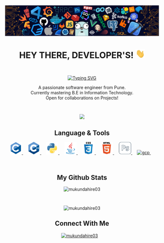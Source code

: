 <p align="center"> <img src="https://github.com/bhaumikmaan/bhaumikmaan/blob/main/banner.png" /> </p>
<h1 align="center">HEY THERE, DEVELOPER'S! <img src="https://github.com/ABSphreak/ABSphreak/blob/master/gifs/Hi.gif" width="30px"height="30px"></h1>

<div align="center">  <span>‎‎‎‎‎‎‎‎‎‎‎‎‎‎‎‎‎‎‎‎‎</span>

[![Typing SVG](https://readme-typing-svg.herokuapp.com?color=%bfff&size=26&font=Times+New+Roman&center=true&lines=Hey!+This+is+Mukund+Ahire;I'm+a+Competitive+Programmer;An+Open+Source+Enthusiast)](https://git.io/typing-svg)
</div> 
<p align="center">
A passionate software engineer from Pune.<br>
Currently mastering B.E in Information Technology. <br> 
Open for collaborations on Projects!
</p><br>

<p align="center"> 
  <img src="https://profile-counter.glitch.me/mukundahire03/count.svg" />
</p>


<h2 align="center"> Language & Tools </h2>

<p align="center"> 
<a href="https://www.cprogramming.com/" target="_blank" rel="noreferrer"> <img src="https://raw.githubusercontent.com/devicons/devicon/master/icons/c/c-original.svg" alt="c" width="40" height="40"/> </a> &nbsp; &nbsp;
<a href="https://www.w3schools.com/cpp/" target="_blank" rel="noreferrer"> <img src="https://raw.githubusercontent.com/devicons/devicon/master/icons/cplusplus/cplusplus-original.svg" alt="cplusplus" width="40" height="40"/> </a> 
&nbsp; &nbsp;
<a href="https://www.python.org" target="_blank" rel="noreferrer"> <img src="https://raw.githubusercontent.com/devicons/devicon/master/icons/python/python-original.svg" alt="python" width="40" height="40"/> </a> 
&nbsp; &nbsp;
<a href="https://www.java.com" target="_blank" rel="noreferrer"> <img src="https://raw.githubusercontent.com/devicons/devicon/master/icons/java/java-original.svg" alt="java" width="40" height="40"/> </a> 
&nbsp; &nbsp;
<a href="https://www.w3schools.com/css/" target="_blank" rel="noreferrer"> <img src="https://raw.githubusercontent.com/devicons/devicon/master/icons/css3/css3-original-wordmark.svg" alt="css3" width="40" height="40"/> </a> 
&nbsp; &nbsp;
<a href="https://www.w3.org/html/" target="_blank" rel="noreferrer"> <img src="https://raw.githubusercontent.com/devicons/devicon/master/icons/html5/html5-original-wordmark.svg" alt="html5" width="40" height="40"/> </a> 
&nbsp; &nbsp;
<a href="https://www.photoshop.com/en" target="_blank" rel="noreferrer"> <img src="https://raw.githubusercontent.com/devicons/devicon/master/icons/photoshop/photoshop-line.svg" alt="photoshop" width="40" height="40"/> </a> 
&nbsp; &nbsp;
<a href="https://cloud.google.com" target="_blank" rel="noreferrer"> <img src="https://www.vectorlogo.zone/logos/google_cloud/google_cloud-icon.svg" alt="gcp" width="40" height="40"/> </a> 
&nbsp; &nbsp;
</p>
<br>

<h2 align="center"> My Github Stats </h2>
<p align="center">
  <img src="https://github-readme-stats.vercel.app/api/top-langs/?username=mukundahire03&langs_count=8&theme=react-dark&show_icons=true&locale=en&layout=compact" alt="mukundahire03" />
</p><br>
<p align="center">
<img src="https://github-readme-stats.vercel.app/api?username=mukundahire03&theme=react-dark&show_icons=true&locale=en" alt="mukundahire03" />
</p>

<h2 align="center"> Connect With Me </h2>
<p align="center">
<a href="https://linkedin.com/in/mukundahire03" target="blank"><img align="center" src="https://raw.githubusercontent.com/rahuldkjain/github-profile-readme-generator/master/src/images/icons/Social/linked-in-alt.svg" alt="mukundahire03" height="30" width="40" /></a>
&nbsp; &nbsp;
</p><br><br>
